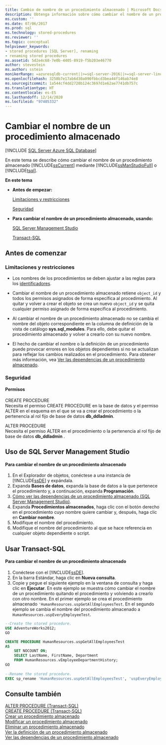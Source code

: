 ```yaml
---
title: Cambio de nombre de un procedimiento almacenado | Microsoft Docs
description: Obtenga información sobre cómo cambiar el nombre de un procedimiento almacenado en SQL Server 2019 (15.x) mediante SQL Server Management Studio o Transact-SQL.
ms.custom: ''
ms.date: 07/06/2017
ms.prod: sql
ms.technology: stored-procedures
ms.reviewer: ''
ms.topic: conceptual
helpviewer_keywords:
- stored procedures [SQL Server], renaming
- renaming stored procedures
ms.assetid: 5d2e4c68-7e0b-4405-8919-f5b203e46770
author: stevestein
ms.author: sstein
monikerRange: =azuresqldb-current||>=sql-server-2016||>=sql-server-linux-2017||=azuresqldb-mi-current
ms.openlocfilehash: 3258b7e17ab6d30a090fbbcd3bea44f146ab74e8
ms.sourcegitcommit: 1a544cf4dd2720b124c3697d1e62ae7741db757c
ms.translationtype: HT
ms.contentlocale: es-ES
ms.lasthandoff: 12/14/2020
ms.locfileid: "97405332"
---
```

# <a name="rename-a-stored-procedure"></a>Cambiar el nombre de un procedimiento almacenado

[!INCLUDE [SQL Server Azure SQL Database](../../includes/applies-to-version/sql-asdb.md)]

En este tema se describe cómo cambiar el nombre de un procedimiento almacenado [!INCLUDE[ssCurrent](../../includes/sscurrent-md.md)] mediante [!INCLUDE[ssManStudioFull](../../includes/ssmanstudiofull-md.md)] o [!INCLUDE[tsql](../../includes/tsql-md.md)].  
  
 **En este tema**  
  
-   **Antes de empezar:**  
  
     [Limitaciones y restricciones](#Restrictions)  
  
     [Seguridad](#Security)  
  
-   **Para cambiar el nombre de un procedimiento almacenado, usando:**  
  
     [SQL Server Management Studio](#SSMSProcedure)  
  
     [Transact-SQL](#TsqlProcedure)  
  
##  <a name="before-you-begin"></a><a name="BeforeYouBegin"></a> Antes de comenzar  
  
###  <a name="limitations-and-restrictions"></a><a name="Restrictions"></a> Limitaciones y restricciones  
  
-   Los nombres de los procedimientos se deben ajustar a las reglas para los [identificadores](../../relational-databases/databases/database-identifiers.md).  
  
-   Cambiar el nombre de un procedimiento almacenado retiene `object_id` y todos los permisos asignados de forma específica al procedimiento. Al quitar y volver a crear el objeto se crea un nuevo `object_id` y se quita cualquier permiso asignado de forma específica al procedimiento.

-   Al cambiar el nombre de un procedimiento almacenado no se cambia el nombre del objeto correspondiente en la columna de definición de la vista de catálogo **sys.sql_modules**. Para ello, debe quitar el procedimiento almacenado y volver a crearlo con su nuevo nombre.  

-   El hecho de cambiar el nombre o la definición de un procedimiento puede provocar errores en los objetos dependientes si no se actualizan para reflejar los cambios realizados en el procedimiento. Para obtener más información, vea [Ver las dependencias de un procedimiento almacenado](../../relational-databases/stored-procedures/view-the-dependencies-of-a-stored-procedure.md).  
  
###  <a name="security"></a><a name="Security"></a> Seguridad  
  
####  <a name="permissions"></a><a name="Permissions"></a> Permisos  
 CREATE PROCEDURE  
 Necesita el permiso CREATE PROCEDURE en la base de datos y el permiso ALTER en el esquema en el que se va a crear el procedimiento o la pertenencia al rol fijo de base de datos **db_ddladmin**.  
  
 ALTER PROCEDURE  
 Necesita el permiso ALTER en el procedimiento o la pertenencia al rol fijo de base de datos **db_ddladmin** .  
  
##  <a name="using-sql-server-management-studio"></a><a name="SSMSProcedure"></a> Uso de SQL Server Management Studio  
  
#### <a name="to-rename-a-stored-procedure"></a>Para cambiar el nombre de un procedimiento almacenado  
  
1.  En el Explorador de objetos, conéctese a una instancia de [!INCLUDE[ssDE](../../includes/ssde-md.md)] y expándala.  
2.  Expanda **Bases de datos**, expanda la base de datos a la que pertenece el procedimiento y, a continuación, expanda **Programación**.  
3.  [Cómo ver las dependencias de un procedimiento almacenado (SQL Server Management Studio)](../../relational-databases/stored-procedures/view-the-dependencies-of-a-stored-procedure.md).  
4.  Expanda **Procedimientos almacenados**, haga clic con el botón derecho en el procedimiento cuyo nombre quiere cambiar y, después, haga clic en **Cambiar nombre**.  
5.  Modifique el nombre del procedimiento.  
6.  Modifique el nombre del procedimiento al que se hace referencia en cualquier objeto dependiente o script.  
  
##  <a name="using-transact-sql"></a><a name="TsqlProcedure"></a> Usar Transact-SQL  
  
#### <a name="to-rename-a-stored-procedure"></a>Para cambiar el nombre de un procedimiento almacenado  
  
1.  Conéctese con el [!INCLUDE[ssDE](../../includes/ssde-md.md)].  
2.  En la barra Estándar, haga clic en **Nueva consulta**.  
3.  Copie y pegue el siguiente ejemplo en la ventana de consulta y haga clic en **Ejecutar**. En este ejemplo se muestra cómo cambiar el nombre de un procedimiento quitando el procedimiento y volviendo a crearlo con otro nombre. En el primer ejemplo se crea el procedimiento almacenado `'HumanResources.uspGetAllEmployeesTest`. En el segundo ejemplo se cambia el nombre del procedimiento almacenado a `HumanResources.uspEveryEmployeeTest`.  
  
```sql  
--Create the stored procedure.  
USE AdventureWorks2012;  
GO  

CREATE PROCEDURE HumanResources.uspGetAllEmployeesTest  
AS  
    SET NOCOUNT ON;  
    SELECT LastName, FirstName, Department  
    FROM HumanResources.vEmployeeDepartmentHistory;  
GO  
  
--Rename the stored procedure.  
EXEC sp_rename 'HumanResources.uspGetAllEmployeesTest', 'uspEveryEmployeeTest'; 
```  
  
## <a name="see-also"></a>Consulte también  
 [ALTER PROCEDURE &#40;Transact-SQL&#41;](../../t-sql/statements/alter-procedure-transact-sql.md)   
 [CREATE PROCEDURE &#40;Transact-SQL&#41;](../../t-sql/statements/create-procedure-transact-sql.md)   
 [Crear un procedimiento almacenado](../../relational-databases/stored-procedures/create-a-stored-procedure.md)   
 [Modificar un procedimiento almacenado](../../relational-databases/stored-procedures/modify-a-stored-procedure.md)   
 [Eliminar un procedimiento almacenado](../../relational-databases/stored-procedures/delete-a-stored-procedure.md)   
 [Ver la definición de un procedimiento almacenado](../../relational-databases/stored-procedures/view-the-definition-of-a-stored-procedure.md)   
 [Ver las dependencias de un procedimiento almacenado](../../relational-databases/stored-procedures/view-the-dependencies-of-a-stored-procedure.md)  
  
  
